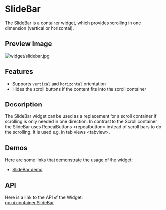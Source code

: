 SlideBar
========

The SlideBar is a container widget, which provides scrolling in one
dimension (vertical or horizontal).

Preview Image
-------------

![widget/slidebar.jpg](/pages/widget/slidebar.jpg)

Features
--------

-   Supports `vertical` and `horizontal` orientation
-   Hides the scroll buttons if the content fits into the scroll
    container

Description
-----------

The SlideBar widget can be used as a replacement for a scroll container
if scrolling is only needed in one direction. In contrast to the Scroll
container the SlideBar uses RepeatButtons \<repeatbutton\> instead of
scroll bars to do the scrolling. It is used e.g. in
tab views \<tabview\>.

Demos
-----

Here are some links that demonstrate the usage of the widget:

-   [SlideBar
    demo](http://demo.qooxdoo.org/%{version}/demobrowser/index.html#widget-SlideBar.html)

API
---

Here is a link to the API of the Widget:\
[qx.ui.container.SlideBar](http://demo.qooxdoo.org/%{version}/apiviewer/index.html#qx.ui.container.SlideBar)
